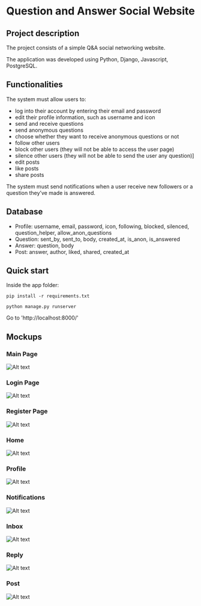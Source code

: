 # Question and Answer Social Website

## Project description

The project consists of a simple Q&A social networking website.

The application was developed using Python, Django, Javascript, PostgreSQL.

## Functionalities

The system must allow users to:

- log into their account by entering their email and password
- edit their profile information, such as username and icon
- send and receive questions
- send anonymous questions
- choose whether they want to receive anonymous questions or not
- follow other users
- block other users (they will not be able to access the user page)
- silence other users (they will not be able to send the user any question)]
- edit posts
- like posts
- share posts

The system must send notifications when a user receive new followers or a question they’ve made is answered.

## Database

- Profile: username, email, password, icon, following, blocked, silenced, question_helper, allow_anon_questions
- Question: sent_by, sent_to, body, created_at, is_anon, is_answered
- Answer: question, body
- Post: answer, author, liked, shared, created_at

## Quick start

Inside the app folder:

```
pip install -r requirements.txt

python manage.py runserver
```

Go to 'http://localhost:8000/'

## Mockups

### Main Page

![Alt text](https://github.com/ericarfs/django-social-media-website/blob/main/mockups/MainPage.png?raw=true)

### Login Page

![Alt text](https://github.com/ericarfs/django-social-media-website/blob/main/mockups/LoginPage.png?raw=true)

### Register Page

![Alt text](https://github.com/ericarfs/django-social-media-website/blob/main/mockups/SignUpPage.png?raw=true)

### Home

![Alt text](https://github.com/ericarfs/django-social-media-website/blob/main/mockups/Home.png?raw=true)

### Profile

![Alt text](https://github.com/ericarfs/django-social-media-website/blob/main/mockups/Profile.png?raw=true)

### Notifications

![Alt text](https://github.com/ericarfs/django-social-media-website/blob/main/mockups/Notifications.png?raw=true)

### Inbox

![Alt text](https://github.com/ericarfs/django-social-media-website/blob/main/mockups/Inbox.png?raw=true)

### Reply

![Alt text](https://github.com/ericarfs/django-social-media-website/blob/main/mockups/Reply.png?raw=true)

### Post

![Alt text](https://github.com/ericarfs/django-social-media-website/blob/main/mockups/Post.png?raw=true)
